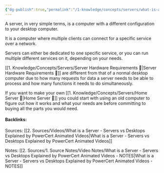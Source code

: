 ```yaml
---
{"dg-publish":true,"permalink":"/1-knowledge/concepts/servers/what-is-a-server/","tags":["main-concept","self-hosting","tech"],"created":"2025-07-25T09:51:11.452+10:00","updated":"2025-07-25T12:49:38.019+10:00"}
---
```


A server, in very simple terms, is a computer with a different configuration to your desktop computer. 

It is a computer where multiple clients can connect for a specific service over a network. 

Servers can either be dedicated to one specific service, or you can run multiple different services on it, depending on your needs.

[[1. Knowledge/Concepts/Servers/Server Hardware Requirements 🌱\|Server Hardware Requirements 🌱]] are different from that of a normal desktop computer due to how many requests for data a server needs to be able to process and how many functions it needs to do simultaneously. 

If you want to make your own [[1. Knowledge/Concepts/Servers/Home Server 🌳\|Home Server 🌳]] you could start with using an old computer to figure out how it works and what your needs are before committing to buying all the parts you would need. 



#### Backlinks:
Sources:
[[2. Sources/Videos/What is a Server - Servers vs Desktops Explained by PowerCert Animated Videos\|What is a Server - Servers vs Desktops Explained by PowerCert Animated Videos]]


Notes:
[[2. Sources/1. Source Notes/Video Notes/What is a Server - Servers vs Desktops Explained by PowerCert Animated Videos - NOTES\|What is a Server - Servers vs Desktops Explained by PowerCert Animated Videos - NOTES]]

